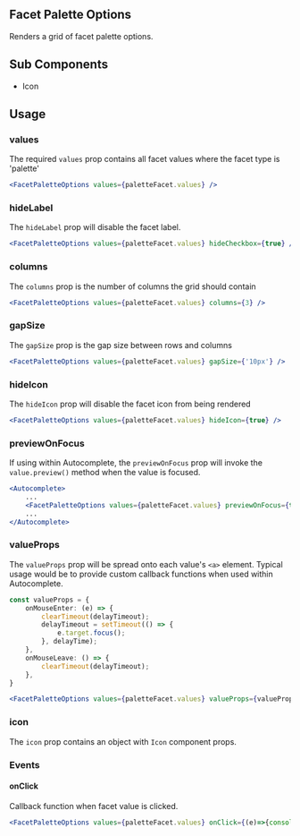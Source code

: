 ## Facet Palette Options

Renders a grid of facet palette options. 

## Sub Components
- Icon

## Usage

### values
The required `values` prop contains all facet values where the facet type is 'palette'

```jsx
<FacetPaletteOptions values={paletteFacet.values} />
```

### hideLabel
The `hideLabel` prop will disable the facet label.

```jsx
<FacetPaletteOptions values={paletteFacet.values} hideCheckbox={true} />
```

### columns
The `columns` prop is the number of columns the grid should contain

```jsx
<FacetPaletteOptions values={paletteFacet.values} columns={3} />
```

### gapSize
The `gapSize` prop is the gap size between rows and columns

```jsx
<FacetPaletteOptions values={paletteFacet.values} gapSize={'10px'} />
```

### hideIcon
The `hideIcon` prop will disable the facet icon from being rendered

```jsx
<FacetPaletteOptions values={paletteFacet.values} hideIcon={true} />
```

### previewOnFocus
If using within Autocomplete, the `previewOnFocus` prop will invoke the `value.preview()` method when the value is focused. 

```jsx
<Autocomplete>
    ...
    <FacetPaletteOptions values={paletteFacet.values} previewOnFocus={true} />
    ...
</Autocomplete>
```

### valueProps
The `valueProps` prop will be spread onto each value's `<a>` element. Typical usage would be to provide custom callback functions when used within Autocomplete.

```typescript
const valueProps = {
    onMouseEnter: (e) => {
        clearTimeout(delayTimeout);
        delayTimeout = setTimeout(() => {
            e.target.focus();
        }, delayTime);
    },
    onMouseLeave: () => {
        clearTimeout(delayTimeout);
    },
}
```

```jsx
<FacetPaletteOptions values={paletteFacet.values} valueProps={valueProps} />
```

### icon
The `icon` prop contains an object with `Icon` component props. 

### Events

#### onClick
Callback function when facet value is clicked.

```jsx
<FacetPaletteOptions values={paletteFacet.values} onClick={(e)=>{console.log(e)}} />
```
